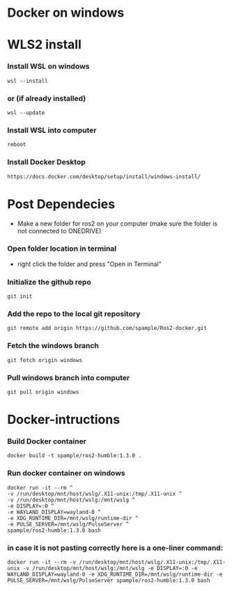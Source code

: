 # __Docker on windows__

# WLS2 install
### Install WSL on windows
```
wsl --install
```
### or (if already installed) 
```
wsl --update
```
### Install WSL into computer
```
reboot
```
### Install Docker Desktop
```
https://docs.docker.com/desktop/setup/install/windows-install/
```
#  Post Dependecies
- Make a new folder for ros2 on your computer (make sure the folder is not connected to ONEDRIVE)

### Open folder location in terminal
- right click the folder and press "Open in Terminal"

### Initialize the github repo
```
git init
```
### Add the repo to the local git repository
```
git remote add origin https://github.com/spample/Ros2-docker.git
```
### Fetch the windows branch
```
git fetch origin windows
```

### Pull windows branch into computer
```
git pull origin windows
```

#   Docker-intructions

### Build Docker container
```
docker build -t spample/ros2-humble:1.3.0 .
```

### Run docker container on windows
```
docker run -it --rm ^
-v /run/desktop/mnt/host/wslg/.X11-unix:/tmp/.X11-unix ^
-v /run/desktop/mnt/host/wslg:/mnt/wslg ^
-e DISPLAY=:0 ^
-e WAYLAND_DISPLAY=wayland-0 ^
-e XDG_RUNTIME_DIR=/mnt/wslg/runtime-dir ^
-e PULSE_SERVER=/mnt/wslg/PulseServer ^
spample/ros2-humble:1.3.0 bash 
```

### in case it is not pasting correctly here is a one-liner command:
```
docker run -it --rm -v /run/desktop/mnt/host/wslg/.X11-unix:/tmp/.X11-unix -v /run/desktop/mnt/host/wslg:/mnt/wslg -e DISPLAY=:0 -e WAYLAND_DISPLAY=wayland-0 -e XDG_RUNTIME_DIR=/mnt/wslg/runtime-dir -e PULSE_SERVER=/mnt/wslg/PulseServer spample/ros2-humble:1.3.0 bash
```
